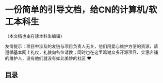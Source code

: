 # 一份简单的引导文档，给CN的计算机/软工本科生
（本文档也由在读本科生编辑）

友情提示：项目中涉及的友链与项目负责人无关，他们用爱心维护方便的资源，请遵循基本网上礼仪，礼貌向各位请教；同时也在这里鸣谢众多开源项目、实惠店铺的维护人，没有他们就没有如此美妙的社区 :heart:

## [目录](./index.md)